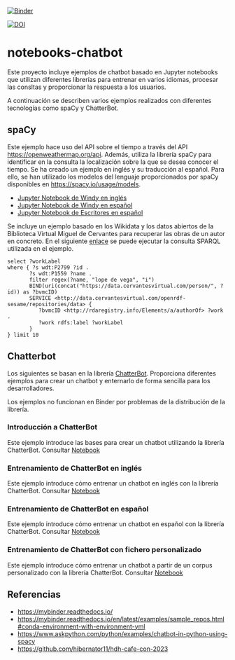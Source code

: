[![Binder](https://mybinder.org/badge_logo.svg)](https://mybinder.org/v2/gh/hibernator11/notebooks-chatbot-v2/master)

[![DOI](https://zenodo.org/badge/298878713.svg)](https://zenodo.org/badge/latestdoi/298878713)


# notebooks-chatbot
Este proyecto incluye ejemplos de chatbot basado en Jupyter notebooks que utilizan diferentes librerías para entrenar en varios idiomas, procesar las consltas y proporcionar la respuesta a los usuarios.

A continuación se describen varios ejemplos realizados con diferentes tecnologías como spaCy y ChatterBot.

## spaCy
Este ejemplo hace uso del API sobre el tiempo a través del API https://openweathermap.org/api. Además, utiliza la librería spaCy para identificar en la consulta la localización sobre la que se desea conocer el tiempo. Se ha creado un ejemplo en inglés y su traducción al español. Para ello, se han utilizado los modelos del lenguaje proporcionados por spaCy disponibles en https://spacy.io/usage/models.

- [Jupyter Notebook de Windy en inglés](https://nbviewer.org/github/hibernator11/notebooks-chatbot/blob/master/Windy-Chat.ipynb)
- [Jupyter Notebook de Windy en español](https://nbviewer.org/github/hibernator11/notebooks-chatbot/blob/master/Windy-Chat-es.ipynb)
- [Jupyter Notebook de Escritores en español](https://nbviewer.org/github/hibernator11/notebooks-chatbot/blob/master/Escritores-Chat-es.ipynb)

Se incluye un ejemplo basado en los Wikidata y los datos abiertos de la Biblioteca Virtual Miguel de Cervantes para recuperar las obras de un autor en concreto. En el siguiente [enlace](https://w.wiki/7bWQ) se puede ejecutar la consulta SPARQL utilizada en el ejemplo.

```
select ?workLabel
where { ?s wdt:P2799 ?id . 
       ?s wdt:P1559 ?name . 
       filter regex(?name, "lope de vega", "i")
       BIND(uri(concat("https://data.cervantesvirtual.com/person/", ?id)) as ?bvmcID) 
       SERVICE <http://data.cervantesvirtual.com/openrdf-sesame/repositories/data> {
          ?bvmcID <http://rdaregistry.info/Elements/a/authorOf> ?work .
          ?work rdfs:label ?workLabel        
       }
} limit 10
```



## Chatterbot
Los siguientes se basan en la librería [ChatterBot](https://pypi.org/project/ChatterBot/). Proporciona diferentes ejemplos para crear un chatbot y enternarlo de forma sencilla para los desarrolladores.

Los ejemplos no funcionan en Binder por problemas de la distribución de la librería.

### Introducción a ChatterBot
Este ejemplo introduce las bases para crear un chatbot utilizando la librería ChatterBot. Consultar [Notebook](https://nbviewer.org/github/hibernator11/notebooks-chatbot/blob/master/chatterbot/Ejemplo-chatterbot.ipynb)

### Entrenamiento de ChatterBot en inglés
Este ejemplo introduce cómo entrenar un chatbot en inglés con la librería ChatterBot. Consultar [Notebook](https://nbviewer.org/github/hibernator11/notebooks-chatbot/blob/master/chatterbot/Ejemplo-chatterbot-entrenamiento-ingles.ipynb)

### Entrenamiento de ChatterBot en español
Este ejemplo introduce cómo entrenar un chatbot en español con la librería ChatterBot. Consultar [Notebook](https://nbviewer.org/github/hibernator11/notebooks-chatbot/blob/master/chatterbot/Ejemplo-chatterbot-entrenamiento-espanol.ipynb)

### Entrenamiento de ChatterBot con fichero personalizado
Este ejemplo introduce cómo entrenar un chatbot a partir de un corpus personalizado con la librería ChatterBot. Consultar [Notebook](https://nbviewer.org/github/hibernator11/notebooks-chatbot/blob/master/chatterbot/Ejemplo-chatterbot-entrenamiento-corpus.ipynb)

## Referencias

- https://mybinder.readthedocs.io/
- https://mybinder.readthedocs.io/en/latest/examples/sample_repos.html#conda-environment-with-environment-yml
- https://www.askpython.com/python/examples/chatbot-in-python-using-spacy
- https://github.com/hibernator11/hdh-cafe-con-2023
